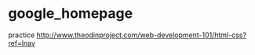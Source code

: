google_homepage
===============

practice
http://www.theodinproject.com/web-development-101/html-css?ref=lnav
